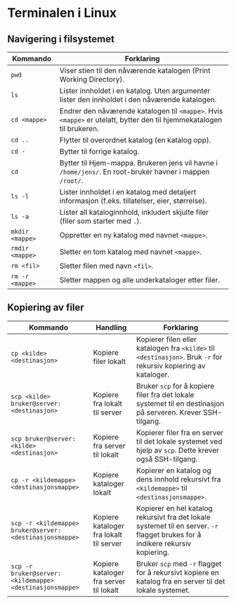 # Terminalen i Linux

## Navigering i filsystemet

| Kommando    | Forklaring |
|-------------|------------|
| `pwd`       | Viser stien til den nåværende katalogen (Print Working Directory). |
| `ls`        | Lister innholdet i en katalog. Uten argumenter lister den innholdet i den nåværende katalogen. |
| `cd <mappe>`| Endrer den nåværende katalogen til `<mappe>`. Hvis `<mappe>` er utelatt, bytter den til hjemmekatalogen til brukeren. |
| `cd ..`     | Flytter til overordnet katalog (en katalog opp). |
| `cd -`      | Bytter til forrige katalog. |
| `cd`      | Bytter til Hjem-mappa. Brukeren jens vil havne i `/home/jens/`. En root-bruker havner i mappen `/root/`. |
| `ls -l`     | Lister innholdet i en katalog med detaljert informasjon (f.eks. tillatelser, eier, størrelse). |
| `ls -a`     | Lister all kataloginnhold, inkludert skjulte filer (filer som starter med `.`). |
| `mkdir <mappe>` | Oppretter en ny katalog med navnet `<mappe>`. |
| `rmdir <mappe>` | Sletter en tom katalog med navnet `<mappe>`. |
| `rm <fil>` | Sletter filen med navn `<fil>`. |
| `rm -r <mappe>` | Sletter mappen og alle underkataloger etter filer. |

## Kopiering av filer
| Kommando                                                     | Handling                          | Forklaring |
|--------------------------------------------------------------|-----------------------------------|------------|
| `cp <kilde> <destinasjon>`                                   | Kopiere filer lokalt              | Kopierer filen eller katalogen fra `<kilde>` til `<destinasjon>`. Bruk `-r` for rekursiv kopiering av kataloger. |
| `scp <kilde> bruker@server:<destinasjon>`                    | Kopiere fra lokalt til server     | Bruker `scp` for å kopiere filer fra det lokale systemet til en destinasjon på serveren. Krever SSH-tilgang. |
| `scp bruker@server:<kilde> <destinasjon>`                    | Kopiere fra server til lokalt     | Kopierer filer fra en server til det lokale systemet ved hjelp av `scp`. Dette krever også SSH-tilgang. |
| `cp -r <kildemappe> <destinasjonsmappe>`                     | Kopiere kataloger lokalt          | Kopierer en katalog og dens innhold rekursivt fra `<kildemappe>` til `<destinasjonsmappe>`. |
| `scp -r <kildemappe> bruker@server:<destinasjonsmappe>`      | Kopiere kataloger fra lokalt til server | Kopierer en hel katalog rekursivt fra det lokale systemet til en server. `-r` flagget brukes for å indikere rekursiv kopiering. |
| `scp -r bruker@server:<kildemappe> <destinasjonsmappe>`      | Kopiere kataloger fra server til lokalt | Bruker `scp` med `-r` flagget for å rekursivt kopiere en katalog fra en server til det lokale systemet. |


